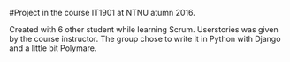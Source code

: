 #Project in the course IT1901 at NTNU atumn 2016. 

Created with 6 other student while learning Scrum. Userstories was given by the course instructor. 
The group chose to write it in Python with Django and a little bit Polymare.


